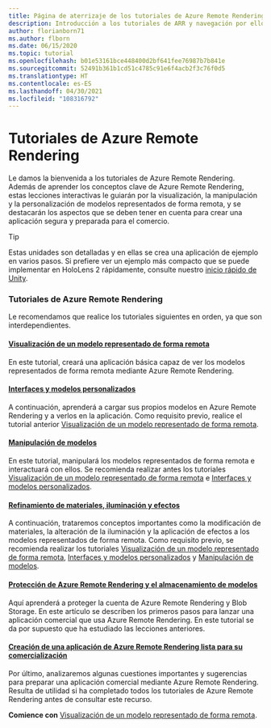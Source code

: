 ```yaml
---
title: Página de aterrizaje de los tutoriales de Azure Remote Rendering
description: Introducción a los tutoriales de ARR y navegación por ellos
author: florianborn71
ms.author: flborn
ms.date: 06/15/2020
ms.topic: tutorial
ms.openlocfilehash: b01e53161bce448400d2bf641fee76987b7b841e
ms.sourcegitcommit: 52491b361b1cd51c4785c91e6f4acb2f3c76f0d5
ms.translationtype: HT
ms.contentlocale: es-ES
ms.lasthandoff: 04/30/2021
ms.locfileid: "108316792"
---
```

# <a name="azure-remote-rendering-tutorials"></a>Tutoriales de Azure Remote Rendering

Le damos la bienvenida a los tutoriales de Azure Remote Rendering. Además de aprender los conceptos clave de Azure Remote Rendering, estas lecciones interactivas le guiarán por la visualización, la manipulación y la personalización de modelos representados de forma remota, y se destacarán los aspectos que se deben tener en cuenta para crear una aplicación segura y preparada para el comercio.

> [!TIP]
> Estas unidades son detalladas y en ellas se crea una aplicación de ejemplo en varios pasos. Si prefiere ver un ejemplo más compacto que se puede implementar en HoloLens 2 rápidamente, consulte nuestro [inicio rápido de Unity](../../quickstarts/render-model.md).

### <a name="azure-remote-rendering-tutorials"></a>Tutoriales de Azure Remote Rendering

Le recomendamos que realice los tutoriales siguientes en orden, ya que son interdependientes.

#### <a name="viewing-a-remotely-rendered-model"></a>[Visualización de un modelo representado de forma remota](view-remote-models/view-remote-models.md)

En este tutorial, creará una aplicación básica capaz de ver los modelos representados de forma remota mediante Azure Remote Rendering.

#### <a name="interfaces-and-custom-models"></a>[Interfaces y modelos personalizados](custom-models/custom-models.md)

A continuación, aprenderá a cargar sus propios modelos en Azure Remote Rendering y a verlos en la aplicación. Como requisito previo, realice el tutorial anterior [Visualización de un modelo representado de forma remota](view-remote-models/view-remote-models.md).

#### <a name="manipulating-models"></a>[Manipulación de modelos](manipulate-models/manipulate-models.md)

En este tutorial, manipulará los modelos representados de forma remota e interactuará con ellos. Se recomienda realizar antes los tutoriales [Visualización de un modelo representado de forma remota](view-remote-models/view-remote-models.md) e [Interfaces y modelos personalizados](custom-models/custom-models.md).

#### <a name="refining-materials-lighting-and-effects"></a>[Refinamiento de materiales, iluminación y efectos](materials-lighting-effects/materials-lighting-effects.md)

A continuación, trataremos conceptos importantes como la modificación de materiales, la alteración de la iluminación y la aplicación de efectos a los modelos representados de forma remota. Como requisito previo, se recomienda realizar los tutoriales [Visualización de un modelo representado de forma remota](view-remote-models/view-remote-models.md), [Interfaces y modelos personalizados](custom-models/custom-models.md) y [Manipulación de modelos](manipulate-models/manipulate-models.md).

#### <a name="securing-azure-remote-rendering-and-model-storage"></a>[Protección de Azure Remote Rendering y el almacenamiento de modelos](security/security.md)

Aquí aprenderá a proteger la cuenta de Azure Remote Rendering y Blob Storage. En este artículo se describen los primeros pasos para lanzar una aplicación comercial que usa Azure Remote Rendering. En este tutorial se da por supuesto que ha estudiado las lecciones anteriores.


#### <a name="creating-a-commercial-ready-azure-remote-rendering-application"></a>[Creación de una aplicación de Azure Remote Rendering lista para su comercialización](commercial-ready/commercial-ready.md)

Por último, analizaremos algunas cuestiones importantes y sugerencias para preparar una aplicación comercial mediante Azure Remote Rendering. Resulta de utilidad si ha completado todos los tutoriales de Azure Remote Rendering antes de consultar este recurso.

**Comience con** [Visualización de un modelo representado de forma remota](view-remote-models/view-remote-models.md).